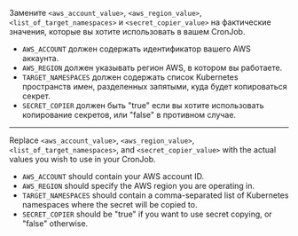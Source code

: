 Замените `<aws_account_value>`, `<aws_region_value>`, `<list_of_target_namespaces>` и `<secret_copier_value>` на фактические значения, которые вы хотите использовать в вашем CronJob.

- `AWS_ACCOUNT` должен содержать идентификатор вашего AWS аккаунта.
- `AWS_REGION` должен указывать регион AWS, в котором вы работаете.
- `TARGET_NAMESPACES` должен содержать список Kubernetes пространств имен, разделенных запятыми, куда будет копироваться секрет.
- `SECRET_COPIER` должен быть "true" если вы хотите использовать копирование секретов, или "false" в противном случае.
---
Replace `<aws_account_value>`, `<aws_region_value>`, `<list_of_target_namespaces>`, and `<secret_copier_value>` with the actual values you wish to use in your CronJob.

- `AWS_ACCOUNT` should contain your AWS account ID.
- `AWS_REGION` should specify the AWS region you are operating in.
- `TARGET_NAMESPACES` should contain a comma-separated list of Kubernetes namespaces where the secret will be copied to.
- `SECRET_COPIER` should be "true" if you want to use secret copying, or "false" otherwise.
